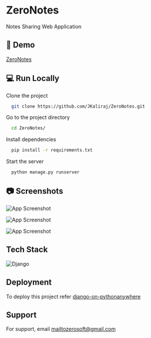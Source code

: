
# ZeroNotes

Notes Sharing Web Application


## 🚀 Demo

[ZeroNotes](https://zeronotes.pythonanywhere.com)
## 💻 Run Locally

Clone the project

```bash
  git clone https://github.com/JKaliraj/ZeroNotes.git
```

Go to the project directory

```bash
  cd ZeroNotes/
```

Install dependencies

```bash
  pip install -r requirements.txt
```

Start the server

```bash
  python manage.py runserver
```


## 📷 Screenshots

![App Screenshot](https://i.postimg.cc/wjdkQKSW-/login.png)

![App Screenshot](https://i.postimg.cc/cCxSn5d6/home.png)

![App Screenshot](https://i.postimg.cc/Xqs0ccvL/profile.png)


## Tech Stack

![Django](https://img.shields.io/badge/django-%23092E20.svg?style=for-the-badge&logo=django&logoColor=white)


## Deployment

To deploy this project refer 
[django-on-pythonanywhere](https://zappycode.com/tutorials/deploy-django-project-on-pythonanywhere)




## Support

For support, email mailtozerosoft@gmail.com



